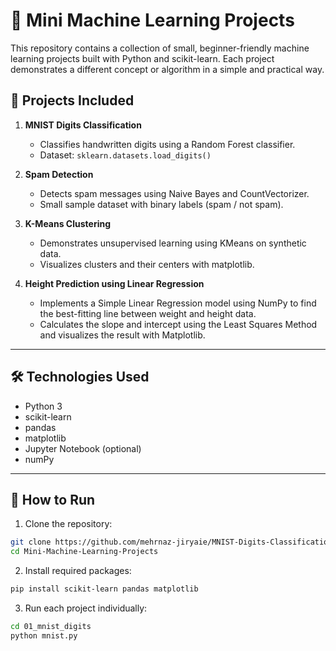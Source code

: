 # 🧠 Mini Machine Learning Projects

This repository contains a collection of small, beginner-friendly machine learning projects built with Python and scikit-learn. Each project demonstrates a different concept or algorithm in a simple and practical way.

## 📌 Projects Included

1. **MNIST Digits Classification**  
   - Classifies handwritten digits using a Random Forest classifier.
   - Dataset: `sklearn.datasets.load_digits()`

2. **Spam Detection**  
   - Detects spam messages using Naive Bayes and CountVectorizer.
   - Small sample dataset with binary labels (spam / not spam).

3. **K-Means Clustering**  
   - Demonstrates unsupervised learning using KMeans on synthetic data.
   - Visualizes clusters and their centers with matplotlib.

4. **Height Prediction using Linear Regression**
   - Implements a Simple Linear Regression model using NumPy to find the best-fitting line between weight and height data.
   - Calculates the slope and intercept using the Least Squares Method and visualizes the result with Matplotlib.


---

## 🛠 Technologies Used

- Python 3
- scikit-learn
- pandas
- matplotlib
- Jupyter Notebook (optional)
- numPy

---

## 🚀 How to Run

1. Clone the repository:

```bash
git clone https://github.com/mehrnaz-jiryaie/MNIST-Digits-Classification.git
cd Mini-Machine-Learning-Projects
```
2. Install required packages:

```bash
pip install scikit-learn pandas matplotlib
```
3. Run each project individually:
```bash
cd 01_mnist_digits
python mnist.py
```

